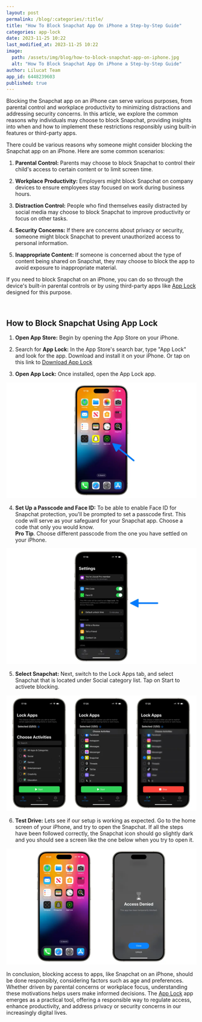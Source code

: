 ```yaml
---
layout: post
permalink: /blog/:categories/:title/
title: "How To Block Snapchat App On iPhone a Step-by-Step Guide"
categories: app-lock
date: 2023-11-25 10:22
last_modified_at: 2023-11-25 10:22
image:
  path: /assets/img/blog/how-to-block-snapchat-app-on-iphone.jpg
  alt: "How To Block Snapchat App On iPhone a Step-by-Step Guide"
author: Lilucat Team
app_id: 6448239603
published: true
---
```


Blocking the Snapchat app on an iPhone can serve various purposes, from parental control and workplace productivity to minimizing distractions and addressing security concerns. In this article, we explore the common reasons why individuals may choose to block Snapchat, providing insights into when and how to implement these restrictions responsibly using built-in features or third-party apps.

There could be various reasons why someone might consider blocking the Snapchat app on an iPhone. Here are some common scenarios:

1. **Parental Control:** Parents may choose to block Snapchat to control their child's access to certain content or to limit screen time.

2. **Workplace Productivity:** Employers might block Snapchat on company devices to ensure employees stay focused on work during business hours.

3. **Distraction Control:** People who find themselves easily distracted by social media may choose to block Snapchat to improve productivity or focus on other tasks.

4. **Security Concerns:** If there are concerns about privacy or security, someone might block Snapchat to prevent unauthorized access to personal information.

5. **Inappropriate Content:** If someone is concerned about the type of content being shared on Snapchat, they may choose to block the app to avoid exposure to inappropriate material.

If you need to block Snapchat on an iPhone, you can do so through the device's built-in parental controls or by using third-party apps like <a class="fw-semibold" href="https://apps.apple.com/app/apple-store/id6448239603?pt=126142472&ct=fromWebsite&mt=8" target="_blank">App Lock</a> designed for this purpose. 

<br>

## How to Block Snapchat Using App Lock

1. **Open App Store:** Begin by opening the App Store on your iPhone.

2. Search for **App Lock:** In the App Store's search bar, type "App Lock" and look for the app. Download and install it on your iPhone. Or tap on this link to <a class="fw-semibold" href="https://apps.apple.com/app/apple-store/id6448239603?pt=126142472&ct=fromWebsite&mt=8" target="_blank">Download App Lock</a>

3. **Open App Lock:** Once installed, open the App Lock app.
<img class="w-100" src="/assets/img/blog/open-app-lock.webp" alt="open app lock">

4. **Set Up a Passcode and Face ID:** To be able to enable Face ID for Snapchat protection, you'll be prompted to set a passcode first. This code will serve as your safeguard for your Snapchat app. Choose a code that only you would know. <br> **Pro Tip**. Choose different passcode from the one you have settled on your iPhone.
<img class="w-100" src="/assets/img/blog/enable-faceid-to-lock-snapchat.webp" alt="enable faceid to lock snapchat">

5. **Select Snapchat:** Next, switch to the Lock Apps tab, and select Snapchat that is located under Social category list. Tap on Start to activete blocking.
<img class="w-100" src="/assets/img/blog/select-snapchat-and-tap-start-to-block.webp" alt="select snapchat and tap start to block">

6. **Test Drive:** Lets see if our setup is working as expected. Go to the home screen of your iPhone, and try to open the Snapchat.  If all the steps have been followed correctly, the Snapchat icon should go slightly dark and you should see a screen like the one below when you try to open it.
<img class="w-100" src="/assets/img/blog/test-if-snapchat-is-blocked.webp" alt="test if snapchat is blocked">

<br>

In conclusion, blocking access to apps, like Snapchat on an iPhone, should be done responsibly, considering factors such as age and preferences. Whether driven by parental concerns or workplace focus, understanding these motivations helps users make informed decisions. The <a class="fw-semibold" href="https://apps.apple.com/app/apple-store/id6448239603?pt=126142472&ct=fromWebsite&mt=8" target="_blank">App Lock</a> app emerges as a practical tool, offering a responsible way to regulate access, enhance productivity, and address privacy or security concerns in our increasingly digital lives.